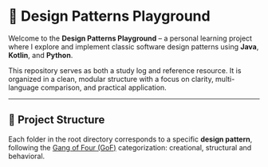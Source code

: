# 🎯 Design Patterns Playground

Welcome to the **Design Patterns Playground** – a personal learning project where I explore and implement classic software design patterns using **Java**, **Kotlin**, and **Python**.

This repository serves as both a study log and reference resource. It is organized in a clean, modular structure with a focus on clarity, multi-language comparison, and practical application.

---

## 📁 Project Structure

Each folder in the root directory corresponds to a specific **design pattern**, following the [Gang of Four (GoF)](https://en.wikipedia.org/wiki/Design_Patterns) categorization: creational, structural and behavioral.

